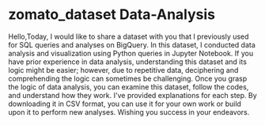 # zomato_dataset      Data-Analysis
Hello,Today, I would like to share a dataset with you that I previously used for SQL queries and analyses on BigQuery.
In this dataset, I conducted data analysis and visualization using Python queries in Jupyter Notebook.
If you have prior experience in data analysis, understanding this dataset and its logic might be easier;
however, due to repetitive data, deciphering and comprehending the logic can sometimes be challenging.
Once you grasp the logic of data analysis, you can examine this dataset, follow the codes, and understand how they work.
I've provided explanations for each step. By downloading it in CSV format, you can use it for your own work or build upon it to perform new analyses.
Wishing you success in your endeavors.

